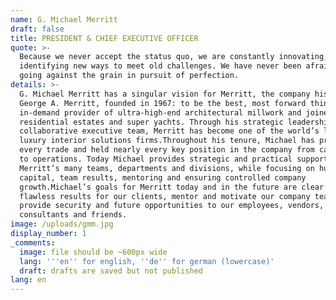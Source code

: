 ```yaml
---
name: G. Michael Merritt
draft: false
title: PRESIDENT & CHIEF EXECUTIVE OFFICER
quote: >-
  Because we never accept the status quo, we are constantly innovating,
  identifying new ways to meet old challenges. We have never been afraid of
  going against the grain in pursuit of perfection.
details: >-
  G. Michael Merritt has a singular vision for Merritt, the company his father,
  George A. Merritt, founded in 1967: to be the best, most forward thinking and
  in-demand provider of ultra-high-end architectural millwork and joinery for
  residential estates and super yachts. Through his strategic leadership and a
  collaborative executive team, Merritt has become one of the world’s leading
  luxury interior solutions firms.Throughout his tenure, Michael has practiced
  every trade and held nearly every key position in the company from cabinetry
  to operations. Today Michael provides strategic and practical support of
  Merritt’s many teams, departments and divisions, while focusing on human
  capital, team results, mentoring and ensuring controlled company
  growth.Michael’s goals for Merritt today and in the future are clear: generate
  flawless results for our clients, mentor and motivate our company team and
  provide security and future opportunities to our employees, vendors,
  consultants and friends.
image: /uploads/gmm.jpg
display_number: 1
_comments:
  image: file should be ~600px wide
  lang: '''en'' for english, ''de'' for german (lowercase)'
  draft: drafts are saved but not published
lang: en
---
```

